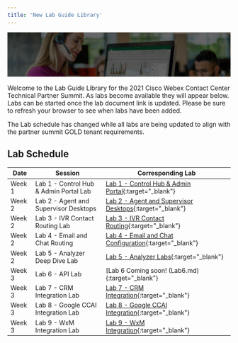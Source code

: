 ```yaml
---
title: 'New Lab Guide Library'
---
```


![Banner](images/wxccbanner.jpg)

Welcome to the Lab Guide Library for the 2021 Cisco Webex Contact Center Technical Partner Summit. As labs become available they will appear below. Labs can be started once the lab document link is updated. Please be sure to refresh your browser to see when labs have been added.

The Lab schedule has changed while all labs are being updated to align with the partner summit GOLD tenant requirements.

## Lab Schedule

| Date       | Session                                | Corresponding Lab                                                                                      |
| ---------- | -------------------------------------- | ------------------------------------------------------------------------------------------------------ |
| Week 1 | Lab 1 - Control Hub & Admin Portal Lab | [Lab 1 - Control Hub & Admin Portal](Lab1.md){:target="\_blank"}                               |
| Week 2 | Lab 2 - Agent and Supervisor Desktops              | [Lab 2 - Agent and Supervisor Desktops](Lab2.md){:target="\_blank"}                    |
| Week 2 | Lab 3 - IVR Contact Routing Lab        | [Lab 3 - IVR Contact Routing](Lab3.md){:target="\_blank"}                                      |
| Week 2 | Lab 4 - Email and Chat Routing        | [Lab 4 - Email and Chat Configuration](Lab4.md){:target="\_blank"}                      |
| Week 2 | Lab 5 - Analyzer Deep Dive Lab        | [Lab 5 - Analyzer Labs](Lab5.md){:target="\_blank"}                  |
| Week 3 | Lab 6 - API Lab                        | [Lab 6 Coming soon! (Lab6.md){:target="\_blank"}          |
| Week 3 | Lab 7 - CRM Integration Lab               | [Lab 7 - CRM Integration](Lab7.md){:target="\_blank"}  |
| Week 3 | Lab 8 - Google CCAI Integration Lab               | [Lab 8 - Google CCAI Integration](Lab8.md){:target="\_blank"}  |
| Week 3 | Lab 9 - WxM Integration Lab               | [Lab 9 - WxM Integration](Lab9.md){:target="\_blank"}  |

